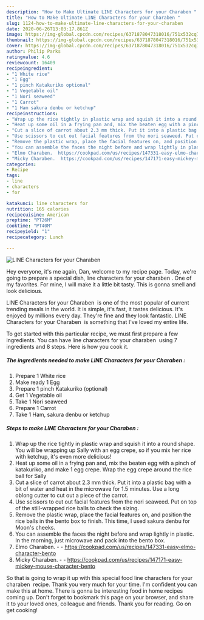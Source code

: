 ```yaml
---
description: "How to Make Ultimate LINE Characters for your Charaben ︎"
title: "How to Make Ultimate LINE Characters for your Charaben ︎"
slug: 1124-how-to-make-ultimate-line-characters-for-your-charaben
date: 2020-06-26T13:03:17.861Z
image: https://img-global.cpcdn.com/recipes/6371878047318016/751x532cq70/line-characters-for-your-charaben-︎-recipe-main-photo.jpg
thumbnail: https://img-global.cpcdn.com/recipes/6371878047318016/751x532cq70/line-characters-for-your-charaben-︎-recipe-main-photo.jpg
cover: https://img-global.cpcdn.com/recipes/6371878047318016/751x532cq70/line-characters-for-your-charaben-︎-recipe-main-photo.jpg
author: Philip Parks
ratingvalue: 4.6
reviewcount: 16409
recipeingredient:
- "1 White rice"
- "1 Egg"
- "1 pinch Katakuriko optional"
- "1 Vegetable oil"
- "1 Nori seaweed"
- "1 Carrot"
- "1 Ham sakura denbu or ketchup"
recipeinstructions:
- "Wrap up the rice tightly in plastic wrap and squish it into a round shape. You will be wrapping up Sally with an egg crepe, so if you mix her rice with ketchup, it&#39;s even more delicious!"
- "Heat up some oil in a frying pan and, mix the beaten egg with a pinch of katakuriko, and make 1 egg crepe. Wrap the egg crepe around the rice ball for Sally"
- "Cut a slice of carrot about 2.3 mm thick. Put it into a plastic bag with a bit of water and heat in the microwave for 1.5 minutes. Use a long oblong cutter to cut out a piece of the carrot."
- "Use scissors to cut out facial features from the nori seaweed. Put on top of the still-wrapped rice balls to check the sizing."
- "Remove the plastic wrap, place the facial features on, and position the rice balls in the bento box to finish. This time, I used sakura denbu for Moon&#39;s cheeks."
- "You can assemble the faces the night before and wrap lightly in plastic. In the morning, just microwave and pack into the bento box."
- "Elmo Charaben.  https://cookpad.com/us/recipes/147331-easy-elmo-character-bento"
- "Micky Charaben.  https://cookpad.com/us/recipes/147171-easy-mickey-mouse-character-bento"
categories:
- Recipe
tags:
- line
- characters
- for

katakunci: line characters for 
nutrition: 165 calories
recipecuisine: American
preptime: "PT26M"
cooktime: "PT40M"
recipeyield: "1"
recipecategory: Lunch

---
```



![LINE Characters for your Charaben ︎](https://img-global.cpcdn.com/recipes/6371878047318016/751x532cq70/line-characters-for-your-charaben-︎-recipe-main-photo.jpg)

Hey everyone, it's me again, Dan, welcome to my recipe page. Today, we're going to prepare a special dish, line characters for your charaben ︎. One of my favorites. For mine, I will make it a little bit tasty. This is gonna smell and look delicious.

LINE Characters for your Charaben ︎ is one of the most popular of current trending meals in the world. It is simple, it's fast, it tastes delicious. It's enjoyed by millions every day. They're fine and they look fantastic. LINE Characters for your Charaben ︎ is something that I've loved my entire life.




To get started with this particular recipe, we must first prepare a few ingredients. You can have line characters for your charaben ︎ using 7 ingredients and 8 steps. Here is how you cook it.

<!--inarticleads1-->

##### The ingredients needed to make LINE Characters for your Charaben ︎:

1. Prepare 1 White rice
1. Make ready 1 Egg
1. Prepare 1 pinch Katakuriko (optional)
1. Get 1 Vegetable oil
1. Take 1 Nori seaweed
1. Prepare 1 Carrot
1. Take 1 Ham, sakura denbu or ketchup




<!--inarticleads2-->

##### Steps to make LINE Characters for your Charaben ︎:

1. Wrap up the rice tightly in plastic wrap and squish it into a round shape. You will be wrapping up Sally with an egg crepe, so if you mix her rice with ketchup, it&#39;s even more delicious!
1. Heat up some oil in a frying pan and, mix the beaten egg with a pinch of katakuriko, and make 1 egg crepe. Wrap the egg crepe around the rice ball for Sally
1. Cut a slice of carrot about 2.3 mm thick. Put it into a plastic bag with a bit of water and heat in the microwave for 1.5 minutes. Use a long oblong cutter to cut out a piece of the carrot.
1. Use scissors to cut out facial features from the nori seaweed. Put on top of the still-wrapped rice balls to check the sizing.
1. Remove the plastic wrap, place the facial features on, and position the rice balls in the bento box to finish. This time, I used sakura denbu for Moon&#39;s cheeks.
1. You can assemble the faces the night before and wrap lightly in plastic. In the morning, just microwave and pack into the bento box.
1. Elmo Charaben. -  - https://cookpad.com/us/recipes/147331-easy-elmo-character-bento
1. Micky Charaben. -  - https://cookpad.com/us/recipes/147171-easy-mickey-mouse-character-bento




So that is going to wrap it up with this special food line characters for your charaben ︎ recipe. Thank you very much for your time. I'm confident you can make this at home. There is gonna be interesting food in home recipes coming up. Don't forget to bookmark this page on your browser, and share it to your loved ones, colleague and friends. Thank you for reading. Go on get cooking!
